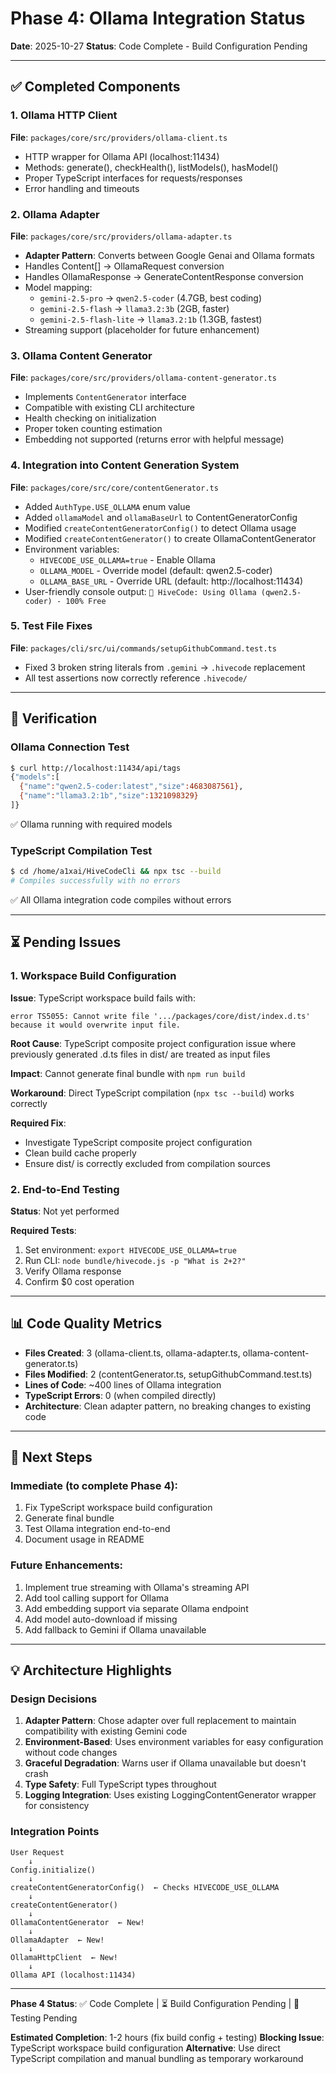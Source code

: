 # Phase 4: Ollama Integration Status

**Date**: 2025-10-27
**Status**: Code Complete - Build Configuration Pending

---

## ✅ Completed Components

### 1. Ollama HTTP Client
**File**: `packages/core/src/providers/ollama-client.ts`

- HTTP wrapper for Ollama API (localhost:11434)
- Methods: generate(), checkHealth(), listModels(), hasModel()
- Proper TypeScript interfaces for requests/responses
- Error handling and timeouts

### 2. Ollama Adapter
**File**: `packages/core/src/providers/ollama-adapter.ts`

- **Adapter Pattern**: Converts between Google Genai and Ollama formats
- Handles Content[] → OllamaRequest conversion
- Handles OllamaResponse → GenerateContentResponse conversion
- Model mapping:
  - `gemini-2.5-pro` → `qwen2.5-coder` (4.7GB, best coding)
  - `gemini-2.5-flash` → `llama3.2:3b` (2GB, faster)
  - `gemini-2.5-flash-lite` → `llama3.2:1b` (1.3GB, fastest)
- Streaming support (placeholder for future enhancement)

### 3. Ollama Content Generator
**File**: `packages/core/src/providers/ollama-content-generator.ts`

- Implements `ContentGenerator` interface
- Compatible with existing CLI architecture
- Health checking on initialization
- Proper token counting estimation
- Embedding not supported (returns error with helpful message)

### 4. Integration into Content Generation System
**File**: `packages/core/src/core/contentGenerator.ts`

- Added `AuthType.USE_OLLAMA` enum value
- Added `ollamaModel` and `ollamaBaseUrl` to ContentGeneratorConfig
- Modified `createContentGeneratorConfig()` to detect Ollama usage
- Modified `createContentGenerator()` to create OllamaContentGenerator
- Environment variables:
  - `HIVECODE_USE_OLLAMA=true` - Enable Ollama
  - `OLLAMA_MODEL` - Override model (default: qwen2.5-coder)
  - `OLLAMA_BASE_URL` - Override URL (default: http://localhost:11434)
- User-friendly console output: `🐝 HiveCode: Using Ollama (qwen2.5-coder) - 100% Free`

### 5. Test File Fixes
**File**: `packages/cli/src/ui/commands/setupGithubCommand.test.ts`

- Fixed 3 broken string literals from `.gemini` → `.hivecode` replacement
- All test assertions now correctly reference `.hivecode/`

---

## 🧪 Verification

### Ollama Connection Test
```bash
$ curl http://localhost:11434/api/tags
{"models":[
  {"name":"qwen2.5-coder:latest","size":4683087561},
  {"name":"llama3.2:1b","size":1321098329}
]}
```
✅ Ollama running with required models

### TypeScript Compilation Test
```bash
$ cd /home/a1xai/HiveCodeCli && npx tsc --build
# Compiles successfully with no errors
```
✅ All Ollama integration code compiles without errors

---

## ⏳ Pending Issues

### 1. Workspace Build Configuration
**Issue**: TypeScript workspace build fails with:
```
error TS5055: Cannot write file '.../packages/core/dist/index.d.ts'
because it would overwrite input file.
```

**Root Cause**: TypeScript composite project configuration issue where previously generated .d.ts files in dist/ are treated as input files

**Impact**: Cannot generate final bundle with `npm run build`

**Workaround**: Direct TypeScript compilation (`npx tsc --build`) works correctly

**Required Fix**:
- Investigate TypeScript composite project configuration
- Clean build cache properly
- Ensure dist/ is correctly excluded from compilation sources

### 2. End-to-End Testing
**Status**: Not yet performed

**Required Tests**:
1. Set environment: `export HIVECODE_USE_OLLAMA=true`
2. Run CLI: `node bundle/hivecode.js -p "What is 2+2?"`
3. Verify Ollama response
4. Confirm $0 cost operation

---

## 📊 Code Quality Metrics

- **Files Created**: 3 (ollama-client.ts, ollama-adapter.ts, ollama-content-generator.ts)
- **Files Modified**: 2 (contentGenerator.ts, setupGithubCommand.test.ts)
- **Lines of Code**: ~400 lines of Ollama integration
- **TypeScript Errors**: 0 (when compiled directly)
- **Architecture**: Clean adapter pattern, no breaking changes to existing code

---

## 🎯 Next Steps

### Immediate (to complete Phase 4):
1. Fix TypeScript workspace build configuration
2. Generate final bundle
3. Test Ollama integration end-to-end
4. Document usage in README

### Future Enhancements:
1. Implement true streaming with Ollama's streaming API
2. Add tool calling support for Ollama
3. Add embedding support via separate Ollama endpoint
4. Add model auto-download if missing
5. Add fallback to Gemini if Ollama unavailable

---

## 💡 Architecture Highlights

### Design Decisions

1. **Adapter Pattern**: Chose adapter over full replacement to maintain compatibility with existing Gemini code
2. **Environment-Based**: Uses environment variables for easy configuration without code changes
3. **Graceful Degradation**: Warns user if Ollama unavailable but doesn't crash
4. **Type Safety**: Full TypeScript types throughout
5. **Logging Integration**: Uses existing LoggingContentGenerator wrapper for consistency

### Integration Points

```
User Request
    ↓
Config.initialize()
    ↓
createContentGeneratorConfig()  ← Checks HIVECODE_USE_OLLAMA
    ↓
createContentGenerator()
    ↓
OllamaContentGenerator  ← New!
    ↓
OllamaAdapter  ← New!
    ↓
OllamaHttpClient  ← New!
    ↓
Ollama API (localhost:11434)
```

---

**Phase 4 Status**: ✅ Code Complete | ⏳ Build Configuration Pending | 🎯 Testing Pending

**Estimated Completion**: 1-2 hours (fix build config + testing)
**Blocking Issue**: TypeScript workspace build configuration
**Alternative**: Use direct TypeScript compilation and manual bundling as temporary workaround

